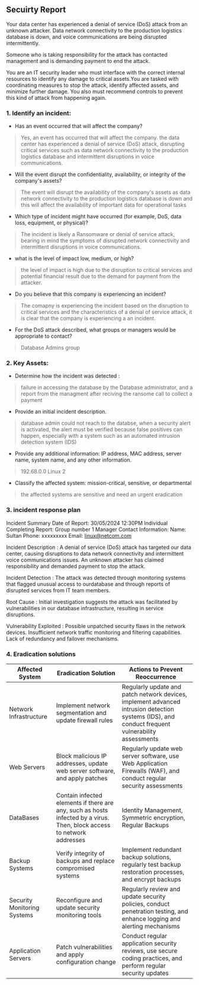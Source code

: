 ## Secuirty Report

Your data center has experienced a denial of service (DoS) attack from an unknown attacker. 
Data network connectivity to the production logistics database is down, and voice communications are being disrupted intermittently.

 Someone who is taking responsibility for the attack has contacted management and is demanding payment to end the attack.
 
 You are an IT security leader who must interface with the correct internal resources to identify any damage to critical assets.You are tasked with coordinating measures to stop the attack, identify affected assets, and minimize further damage. You also must recommend controls to prevent this kind of attack from happening again.


### 1. Identify an incident:

- Has an event occurred that will affect the company?
> Yes, an event has occurred that will affect the company. the data center has experienced a denial of service (DoS) attack, disrupting critical services such as data network connectivity to the production logistics database and intermittent disruptions in voice communications. 

- Will the event disrupt the confidentiality, availability, or integrity of the company's assets?
> The event will disrupt the availability of the company's assets as data network connectivity to the production logistics database is down and this will affect the availability of important data for operational tasks

- Which type of incident might have occurred (for example, DoS, data loss, equipment, or physical)?
> The incident is likely a Ransomware or denial of service attack, bearing in mind the symptoms of disrupted network connectivity and intermittent disruptions in voice communications.
- what is the level of impact low, medium, or high?
> the level of impact is high due to the disruption to critical services and potential financial result due to the demand for payment from the attacker.

- Do you believe that this company is experiencing an incident?
> The comapny is experiencing the incident based on the disruption to critical services and the characteristics of a denial of service attack, it is clear that the company is experiencing a an incident.

 - For the DoS attack described, what groups or managers would be appropriate to contact?
 > Database Admins group

### 2. Key Assets:

- Determine how the incident was detected :
> failure in accessing the database by the Database administrator, and a report from the managment after reciving the ransome call to collect a payment


- Provide an initial incident description.
> database admin could not reach to the databse, when a security alert is activated, the alert must be verified because false positives can happen, especially with a system such as an automated intrusion detection system (IDS)

- Provide any additional information: IP address, MAC address, server name, system name, and any other information.
> 192.68.0.0 
Linux 2 

- Classify the affected system: mission-critical, sensitive, or departmental
> the affected systems are sensitive and need an urgent eradication

### 3. incident response plan 
Incident Summary
Date of Report: 30/05/2024 12:30PM
Individual Completing Report: Group number 1
Manager Contact Information:
Name: Sultan
Phone: xxxxxxxxx
Email: linux@netcom.com


Incident Description 
: A denial of service (DoS) attack has targeted our data center, causing disruptions to data network connectivity and intermittent voice communications issues. An unknown attacker has claimed responsibility and demanded payment to stop the attack.

Incident Detection 
: The attack was detected through monitoring systems that flagged unusual access to ourdatabase and through reports of disrupted services from IT team members.

Root Cause 
: Initial investigation suggests the attack was facilitated by vulnerabilities in our database infrastructure, resulting in service disruptions.

Vulnerability Exploited 
: Possible unpatched security flaws in the network devices.
Insufficient network traffic monitoring and filtering capabilities.
Lack of redundancy and failover mechanisms.
 
 ### 4. Eradication solutions
 Affected System | Eradication Solution | Actions to Prevent Reoccurrence|
| ----------- | ----------- | ----------- |
| Network Infrastructure | Implement network segmentation and update firewall rules | Regularly update and patch network devices, implement advanced intrusion detection systems (IDS), and conduct frequent vulnerability assessments |
| Web Servers| Block malicious IP addresses, update web server software, and apply patches| Regularly update web server software, use Web Application Firewalls (WAF), and conduct regular security assessments 
| DataBases| Contain infected elements if there are any, such as hosts infected by a virus. Then, block access to network addresses |Identity Management, Symmetric encryption, Regular Backups
| Backup Systems | Verify integrity of backups and replace compromised systems | Implement redundant backup solutions, regularly test backup restoration processes, and encrypt backups |
| Security Monitoring Systems | Reconfigure and update security monitoring tools | Regularly review and update security policies, conduct penetration testing, and enhance logging and alerting mechanisms |
| Application Servers |Patch vulnerabilities and apply configuration change | Conduct regular application security reviews, use secure coding practices, and perform regular security updates|
